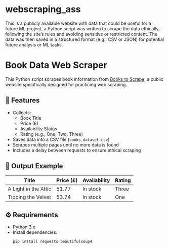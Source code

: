 # webscraping_ass
This is a publicly available website with data that could be useful for a future ML project, a Python script was written to scrape the data ethically, following the site’s rules and avoiding sensitive or restricted content. The data was then saved in a structured format (e.g., CSV or JSON) for potential future analysis or ML tasks.



# Book Data Web Scraper

This Python script scrapes book information from [Books to Scrape](https://books.toscrape.com/), a public website specifically designed for practicing web scraping.

## 📌 Features
- Collects:
  - Book Title
  - Price (£)
  - Availability Status
  - Rating (e.g., One, Two, Three)
- Saves data into a CSV file (`books_dataset.csv`)
- Scrapes multiple pages until no more data is found
- Includes a delay between requests to ensure ethical scraping

## 📂 Output Example

| Title | Price (£) | Availability | Rating |
|-------|-----------|--------------|--------|
| A Light in the Attic | 51.77 | In stock | Three |
| Tipping the Velvet | 53.74 | In stock | One |

## ⚙️ Requirements
- Python 3.x
- Install dependencies:
  ```bash
  pip install requests beautifulsoup4
